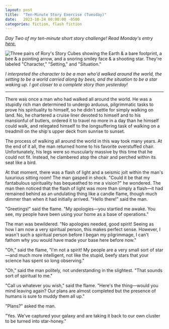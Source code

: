 ```yaml
---
layout: post
title:  "Ten-Minute Story Exercise (Tuesday)"
date:   2023-10-24 00:00:00 -0500
categories: fiction, flash fiction
---
```

_Day Two of my ten-minute short story challenge! Read Monday's entry [here.](http://taylorclogston.com/ten-minute-story-exercise-monday/ "ten-minute short story challenge!")_

![Three pairs of Rory's Story Cubes showing the Earth & a bare footprint, a bee & a pointing arrow, and a snoring smiley face & a shooting star. They're labeled "Character," "Setting," and "Situation."](https://pub-703d043c3a214d488b540515f78102d4.r2.dev/StoryCubeDay2.webp)

_I interpreted the character to be a man who'd walked around the world, the setting to be a world carried along by bees, and the situation to be a star waking up. I got closer to a complete story than yesterday!_

---

There was once a man who had walked all around the world. He was a stupidly rich man determined to undergo arduous, pilgrimmatic tasks to prove his spirituality to himself, so he didn't settle for simply walking on land. No, he chartered a cruise liner devoted to himself and to his mansionful of butlers, ordered it to travel no more in a day than he himself could walk, and relegated himself to the longsuffering task of walking on a treadmill on the ship's upper deck from sunrise to sunset.

The process of walking all around the world in this way took many years. At the end of it all, the man returned home to his favorite overstuffed chair. Unfortunately, his legs were so muscularly massive by this time that he could not fit. Instead, he clambered atop the chair and perched within its seat like a bird.

At that moment, there was a flash of light and a seismic jolt within the man's luxurious sitting room! The man gasped in shock. "Could it be that my fantabulous spirituality has bequeathed to me a vision?" he wondered. The man then noticed that the flash of light was more than simply a flash—it had remained behind as an undulating thing like a candle flame, though much dimmer than when it had initially arrived. "Hello there!" said the man.

"Greetings!" said the flame. "My apologies—you startled me awake. You see, my people have been using your home as a base of operations."

The man was bewildered. "No apologies needed, good spirit! Seeing as how I am now a very spiritual person, this makes perfect sense. However, I wasn't such a spiritual person before I began my pilgrimmage, I can't fathom why you would have made your base here before now."

"Oh," said the flame, "I'm not a spirit! My people are a very small sort of star—and much more intelligent, not like the stupid, beefy stars that your science has spent so long observing."

"Oh," said the man politely, not understanding in the slightest. "That sounds sort of spiritual to me."

"Call us whatever you wish," said the flame. "Here's the thing—would you mind leaving again? Our plans are almost completed but the presence of humans is sure to muddy them all up."

"Plans?" asked the man.

"Yes. We've captured your galaxy and are taking it back to our own cluster to be turned into star-honey."